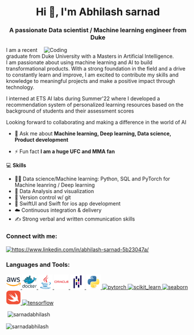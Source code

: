 
<h1 align="center">Hi 👋, I'm Abhilash sarnad</h1>
<h3 align="center">A passionate Data scientist / Machine learning engineer from Duke</h3>

<img align="right" alt="Coding" width="400" src="https://thumbs.gfycat.com/CalmKeyEidolonhelvum-max-1mb.gif">

I am a recent graduate from Duke University with a Masters in Artificial Intelligence. \
I am passionate about using machine learning and AI to build transformational products. With a strong foundation in the field and a drive to constantly learn and improve, I am excited to contribute my skills and knowledge to meaningful projects and make a positive impact through technology. 

I interned at ETS AI labs during Summer'22 where I developed a recommendation system of personalized learning resources based on the background of students and their assessment scores

Looking forward to collaborating and making a difference in the world of AI

- 💬 Ask me about **Machine learning, Deep learning, Data science, Product development**

- ⚡ Fun fact **I am a huge UFC and MMA fan**

💻 **Skills**
- 👨‍💻 Data science/Machine learning: Python, SQL and PyTorch for Machine leanring / Deep learning
- 🧮 Data Analysis and visualization
- 💾 Version control w/ git
- 📱 SwiftUI and Swift for ios app development
- ☁️ Continuous integration & delivery
- ✍️ Strong verbal and written communication skills


<h3 align="left">Connect with me:</h3>
<p align="left">
<a href="https://linkedin.com/in/https://www.linkedin.com/in/abhilash-sarnad-5b23047a/" target="blank"><img align="center" src="https://raw.githubusercontent.com/rahuldkjain/github-profile-readme-generator/master/src/images/icons/Social/linked-in-alt.svg" alt="https://www.linkedin.com/in/abhilash-sarnad-5b23047a/" height="30" width="40" /></a>
</p>


<h3 align="left">Languages and Tools:</h3>
<p align="left"> <a href="https://aws.amazon.com" target="_blank" rel="noreferrer"> <img src="https://raw.githubusercontent.com/devicons/devicon/master/icons/amazonwebservices/amazonwebservices-original-wordmark.svg" alt="aws" width="40" height="40"/> </a> <a href="https://www.docker.com/" target="_blank" rel="noreferrer"> <img src="https://raw.githubusercontent.com/devicons/devicon/master/icons/docker/docker-original-wordmark.svg" alt="docker" width="40" height="40"/> </a> <a href="https://www.java.com" target="_blank" rel="noreferrer"> <img src="https://raw.githubusercontent.com/devicons/devicon/master/icons/java/java-original.svg" alt="java" width="40" height="40"/> </a> <a href="https://www.oracle.com/" target="_blank" rel="noreferrer"> <img src="https://raw.githubusercontent.com/devicons/devicon/master/icons/oracle/oracle-original.svg" alt="oracle" width="40" height="40"/> </a> <a href="https://pandas.pydata.org/" target="_blank" rel="noreferrer"> <img src="https://raw.githubusercontent.com/devicons/devicon/2ae2a900d2f041da66e950e4d48052658d850630/icons/pandas/pandas-original.svg" alt="pandas" width="40" height="40"/> </a> <a href="https://www.python.org" target="_blank" rel="noreferrer"> <img src="https://raw.githubusercontent.com/devicons/devicon/master/icons/python/python-original.svg" alt="python" width="40" height="40"/> </a> <a href="https://pytorch.org/" target="_blank" rel="noreferrer"> <img src="https://www.vectorlogo.zone/logos/pytorch/pytorch-icon.svg" alt="pytorch" width="40" height="40"/> </a> <a href="https://scikit-learn.org/" target="_blank" rel="noreferrer"> <img src="https://upload.wikimedia.org/wikipedia/commons/0/05/Scikit_learn_logo_small.svg" alt="scikit_learn" width="40" height="40"/> </a> <a href="https://seaborn.pydata.org/" target="_blank" rel="noreferrer"> <img src="https://seaborn.pydata.org/_images/logo-mark-lightbg.svg" alt="seaborn" width="40" height="40"/> </a> <a href="https://developer.apple.com/swift/" target="_blank" rel="noreferrer"> <img src="https://raw.githubusercontent.com/devicons/devicon/master/icons/swift/swift-original.svg" alt="swift" width="40" height="40"/> </a> <a href="https://www.tensorflow.org" target="_blank" rel="noreferrer"> <img src="https://www.vectorlogo.zone/logos/tensorflow/tensorflow-icon.svg" alt="tensorflow" width="40" height="40"/> </a> </p>

<p>&nbsp;<img align="center" src="https://github-readme-stats.vercel.app/api?username=sarnadabhilash&show_icons=true&locale=en" alt="sarnadabhilash" /></p>

<p><img align="center" src="https://github-readme-streak-stats.herokuapp.com/?user=sarnadabhilash&" alt="sarnadabhilash" /></p>
